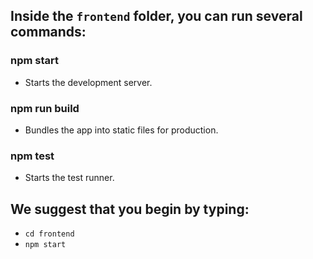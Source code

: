## Inside the `frontend` folder, you can run several commands:

### npm start
- Starts the development server.

### npm run build
- Bundles the app into static files for production.

### npm test
- Starts the test runner.

## We suggest that you begin by typing:
- `cd frontend`
- `npm start`

